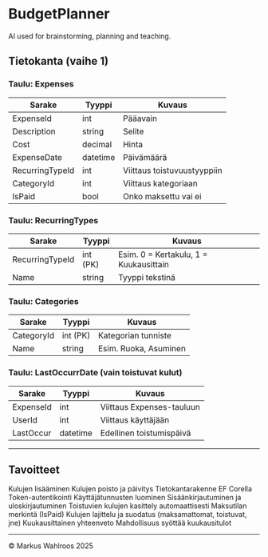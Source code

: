 # BudgetPlanner

AI used for brainstorming, planning and teaching.


## Tietokanta (vaihe 1)

### Taulu: Expenses

| Sarake        | Tyyppi     | Kuvaus                         |
|---------------|------------|--------------------------------|
| ExpenseId     | int        | Pääavain                      |
| Description   | string     | Selite                        |
| Cost          | decimal    | Hinta                         |
| ExpenseDate   | datetime   | Päivämäärä                    |
| RecurringTypeId | int      | Viittaus toistuvuustyyppiin   |
| CategoryId    | int        | Viittaus kategoriaan          |
| IsPaid        | bool       | Onko maksettu vai ei          |

### Taulu: RecurringTypes

| Sarake           | Tyyppi   | Kuvaus                                |
|------------------|----------|---------------------------------------|
| RecurringTypeId  | int (PK) | Esim. 0 = Kertakulu, 1 = Kuukausittain |
| Name             | string   | Tyyppi tekstinä                       |

### Taulu: Categories

| Sarake     | Tyyppi   | Kuvaus                   |
|------------|----------|--------------------------|
| CategoryId | int (PK) | Kategorian tunniste      |
| Name       | string   | Esim. Ruoka, Asuminen    |

### Taulu: LastOccurrDate (vain toistuvat kulut)

| Sarake     | Tyyppi   | Kuvaus                            |
|------------|----------|-----------------------------------|
| ExpenseId  | int      | Viittaus Expenses-tauluun         |
| UserId     | int      | Viittaus käyttäjään               |
| LastOccur  | datetime | Edellinen toistumispäivä          |

---

## Tavoitteet

Kulujen lisääminen
Kulujen poisto ja päivitys
Tietokantarakenne EF Corella
Token-autentikointi
Käyttäjätunnusten luominen
Sisäänkirjautuminen ja uloskirjautuminen
Toistuvien kulujen kasittely automaattisesti
Maksutilan merkintä (IsPaid)
Kulujen lajittelu ja suodatus (maksamattomat, toistuvat, jne)
Kuukausittainen yhteenveto
Mahdollisuus syöttää kuukausitulot

---


© Markus Wahlroos 2025
